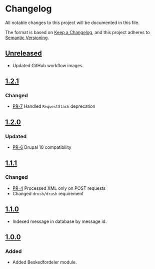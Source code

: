 <!-- markdownlint-disable MD024 -->
# Changelog

All notable changes to this project will be documented in this file.

The format is based on [Keep a Changelog](https://keepachangelog.com/en/1.0.0/),
and this project adheres to [Semantic
Versioning](https://semver.org/spec/v2.0.0.html).

## [Unreleased]

- Updated GitHub workflow images.

## [1.2.1]

### Changed

- [PR-7](https://github.com/itk-dev/beskedfordeler-drupal/pull/7)
  Handled `RequestStack` deprecation

## [1.2.0]

### Updated

- [PR-6](https://github.com/itk-dev/beskedfordeler-drupal/pull/6)
  Drupal 10 compatibility

## [1.1.1]

### Changed

- [PR-4](https://github.com/itk-dev/beskedfordeler-drupal/pull/4)
  Processed XML only on POST requests
- Changed `drush/drush` requirement

## [1.1.0]

- Indexed message in database by message id.

## [1.0.0]

### Added

- Added Beskedfordeler module.

[Unreleased]: https://github.com/itk-dev/beskedfordeler-drupal/compare/1.2.1...HEAD
[1.2.1]: https://github.com/itk-dev/beskedfordeler-drupal/compare/1.2.0...1.2.1
[1.2.0]: https://github.com/itk-dev/beskedfordeler-drupal/compare/1.1.1...1.2.0
[1.1.1]: https://github.com/itk-dev/beskedfordeler-drupal/compare/1.1.0...1.1.1
[1.1.0]: https://github.com/itk-dev/beskedfordeler-drupal/compare/1.0.0...1.1.0
[1.0.0]: https://github.com/itk-dev/beskedfordeler-drupal/releases/tag/1.0.0
